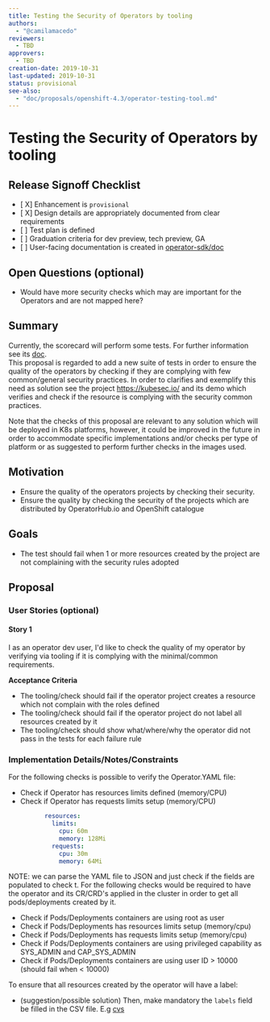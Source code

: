 ```yaml
---
title: Testing the Security of Operators by tooling
authors:
  - "@camilamacedo"
reviewers:
  - TBD
approvers:
  - TBD
creation-date: 2019-10-31
last-updated: 2019-10-31
status: provisional
see-also:
  - "doc/proposals/openshift-4.3/operator-testing-tool.md" 
---
```


# Testing the Security of Operators by tooling

## Release Signoff Checklist

- \[ X\] Enhancement is `provisional`
- \[ X\] Design details are appropriately documented from clear requirements
- \[ \] Test plan is defined
- \[ \] Graduation criteria for dev preview, tech preview, GA
- \[ \] User-facing documentation is created in [operator-sdk/doc][operator-sdk-doc]

## Open Questions (optional)

- Would have more security checks which may are important for the Operators and are not mapped here? 

## Summary

Currently, the scorecard will perform some tests. For further information see its [doc](https://github.com/operator-framework/operator-sdk/blob/master/doc/test-framework/scorecard.md#tests-performed).  
This proposal is regarded to add a new suite of tests in order to ensure the quality of the operators by checking if they are complying with few common/general security practices. 
In order to clarifies and exemplify this need as solution see the project https://kubesec.io/ and its demo which verifies and check if the resource is complying with the security common practices.   

Note that the checks of this proposal are relevant to any solution which will be deployed in K8s platforms, however, it could be improved in the future in order to accommodate specific implementations and/or checks per type of platform or as suggested to perform further checks in the images used.     

## Motivation

- Ensure the quality of the operators projects by checking their security.   
- Ensure the quality by checking the security of the projects which are distributed by OperatorHub.io and OpenShift catalogue

## Goals

* The test should fail when 1 or more resources created by the project are not complaining with the security rules adopted

## Proposal

### User Stories (optional)

#### Story 1

I as an operator dev user, I'd like to check the quality of my operator by verifying via tooling if it is complying with the minimal/common requirements. 

**Acceptance Criteria**

- The tooling/check should fail if the operator project creates a resource which not complain with the roles defined
- The tooling/check should fail if the operator project do not label all resources created by it
- The tooling/check should show what/where/why the operator did not pass in the tests for each failure rule

### Implementation Details/Notes/Constraints

For the following checks is possible to verify the Operator.YAML file:

- Check if Operator has resources limits defined (memory/CPU)
- Check if Operator has requests limits setup (memory/CPU)

```yaml
          resources:
            limits:
              cpu: 60m
              memory: 128Mi
            requests:
              cpu: 30m
              memory: 64Mi
```
NOTE: we can parse the YAML file to JSON and just check if the fields are populated to check t. 
For the following checks would be required to have the operator and its CR/CRD's applied in the cluster in order to get all pods/deployments created by it. 

- Check if Pods/Deployments containers are using root as user
- Check if Pods/Deployments has resources limits setup (memory/cpu)
- Check if Pods/Deployments has requests limits setup (memory/cpu)
- Check if Pods/Deployments containers are using privileged capability as SYS_ADMIN and CAP_SYS_ADMIN
- Check if Pods/Deployments containers are using user ID > 10000 (should fail when < 10000)

To ensure that all resources created by the operator will have a label: 
- (suggestion/possible solution) Then, make mandatory the `labels` field be filled in the CSV file.   E.g [cvs](https://github.com/dev4devs-com/postgresql-operator/blob/master/deploy/olm-catalog/postgresql-operator/0.1.1/postgresql-operator.v0.1.1.clusterserviceversion.yaml#L661)

[operator-sdk-doc]:  ../../doc
